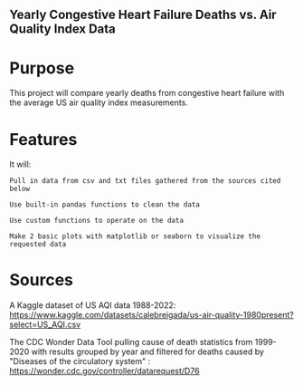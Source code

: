 ## Yearly Congestive Heart Failure Deaths vs. Air Quality Index Data


# Purpose
This project will compare yearly deaths from congestive heart failure with the average US air quality index measurements.

# Features

It will: 

    Pull in data from csv and txt files gathered from the sources cited below

    Use built-in pandas functions to clean the data

    Use custom functions to operate on the data

    Make 2 basic plots with matplotlib or seaborn to visualize the requested data

# Sources
A Kaggle dataset of US AQI data 1988-2022:
https://www.kaggle.com/datasets/calebreigada/us-air-quality-1980present?select=US_AQI.csv

The CDC Wonder Data Tool pulling cause of death statistics from 1999-2020 with results grouped by year and filtered for deaths caused by "Diseases of the circulatory system" :
https://wonder.cdc.gov/controller/datarequest/D76